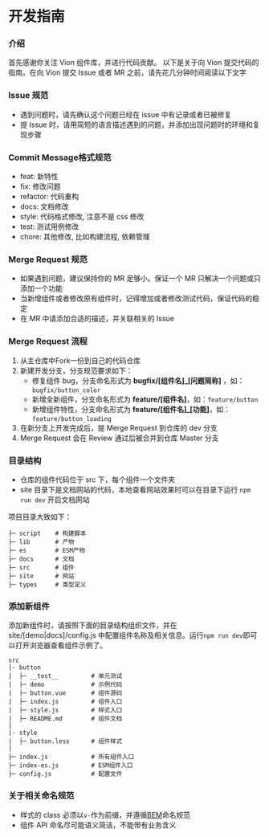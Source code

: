 # 开发指南

### 介绍

首先感谢你关注 Vion 组件库，并进行代码贡献。
以下是关于向 Vion 提交代码的指南。在向 Vion 提交 Issue 或者 MR 之前，请先花几分钟时间阅读以下文字

### Issue 规范

- 遇到问题时，请先确认这个问题已经在 issue 中有记录或者已被修复
- 提 Issue 时，请用简短的语言描述遇到的问题，并添加出现问题时的环境和复现步骤

### Commit Message格式规范
- feat: 新特性
- fix: 修改问题
- refactor: 代码重构
- docs: 文档修改
- style: 代码格式修改, 注意不是 css 修改
- test: 测试用例修改
- chore: 其他修改, 比如构建流程, 依赖管理

### Merge Request 规范

- 如果遇到问题，建议保持你的 MR 足够小。保证一个 MR 只解决一个问题或只添加一个功能
- 当新增组件或者修改原有组件时，记得增加或者修改测试代码，保证代码的稳定
- 在 MR 中请添加合适的描述，并关联相关的 Issue

### Merge Request 流程
1. 从主仓库中Fork一份到自己的代码仓库
2. 新建开发分支，分支规范要求如下：
   - 修复组件 bug，分支命名形式为 **bugfix/[组件名]\_[问题简称]** ，如：`bugfix/button_color`
   - 新增全新组件，分支命名形式为 **feature/[组件名]**，如：`feature/button`
   - 新增组件特性，分支命名形式为 **feature/[组件名]\_[功能]**，如：`feature/button_loading`
3. 在新分支上开发完成后，提 Merge Request 到仓库的 dev 分支
4. Merge Request 会在 Review 通过后被合并到仓库 Master 分支

### 目录结构

- 仓库的组件代码位于 src 下，每个组件一个文件夹
- site 目录下是文档网站的代码，本地查看网站效果时可以在目录下运行 `npm run dev` 开启文档网站

项目目录大致如下：

```
├─ script    # 构建脚本
├─ lib       # 产物
├─ es        # ESM产物
├─ docs      # 文档
├─ src       # 组件
├─ site      # 网站
├─ types     # 类型定义
```

### 添加新组件

添加新组件时，请按照下面的目录结构组织文件，并在 site/[demo|docs]/config.js 中配置组件名称及相关信息。运行`npm run dev`即可以打开浏览器查看组件示例了。

```
src
|- button
|  ├─ __test__         # 单元测试
|  ├─ demo             # 示例代码
|  ├─ button.vue       # 组件源码
|  ├─ index.js         # 组件入口
|  ├─ style.js         # 样式入口
|  ├─ README.md        # 组件文档
|
|- style
|  ├─ button.less      # 组件样式
|
├─ index.js            # 所有组件入口
├─ index-es.js         # ESM组件入口
├─ config.js           # 配置文件
```

### 关于相关命名规范

- 样式的 class 必须以`v-`作为前缀，并遵循[BEM](https://github.com/Tencent/tmt-workflow/wiki/%E2%92%9B-%5B%E8%A7%84%E8%8C%83%5D--CSS-BEM-%E4%B9%A6%E5%86%99%E8%A7%84%E8%8C%83)命名规范
- 组件 API 命名尽可能语义简洁，不能带有业务含义
